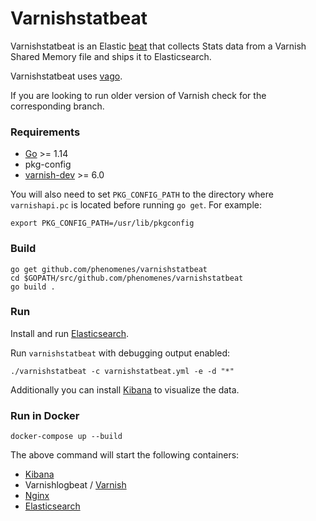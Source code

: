 # Varnishstatbeat

Varnishstatbeat is an Elastic [beat](https://www.elastic.co/products/beats)
that collects Stats data from a Varnish Shared Memory file and ships
it to Elasticsearch.

Varnishstatbeat uses [vago](https://github.com/phenomenes/vago).

If you are looking to run older version of Varnish check for the corresponding
branch.

### Requirements

* [Go](https://golang.org/dl/) >= 1.14
* pkg-config
* [varnish-dev](http://www.varnish-cache.org/releases/) >= 6.0

You will also need to set `PKG_CONFIG_PATH` to the directory where
`varnishapi.pc` is located before running `go get`. For example:

```
export PKG_CONFIG_PATH=/usr/lib/pkgconfig
```

### Build

```
go get github.com/phenomenes/varnishstatbeat
cd $GOPATH/src/github.com/phenomenes/varnishstatbeat
go build .
```

### Run

Install and run [Elasticsearch](https://github.com/elastic/elasticsearch).

Run `varnishstatbeat` with debugging output enabled:

```
./varnishstatbeat -c varnishstatbeat.yml -e -d "*"
```

Additionally you can install [Kibana](https://github.com/elastic/kibana) to
visualize the data.

### Run in Docker

```
docker-compose up --build
```

The above command will start the following containers:

- [Kibana](http://127.0.0.1:5601/status#?_g=())
- Varnishlogbeat / [Varnish](http://127.0.0.1:8080/status)
- [Nginx](http://127.0.0.1/)
- [Elasticsearch](http://127.0.0.1:9200/)
